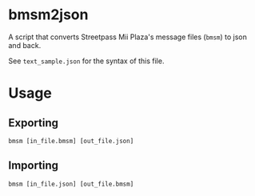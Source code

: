 # bmsm2json
A script that converts Streetpass Mii Plaza's message files (`bmsm`) to json and back.

See `text_sample.json` for the syntax of this file.

# Usage

## Exporting
```
bmsm [in_file.bmsm] [out_file.json]
```

## Importing 
```
bmsm [in_file.json] [out_file.bmsm]
```

